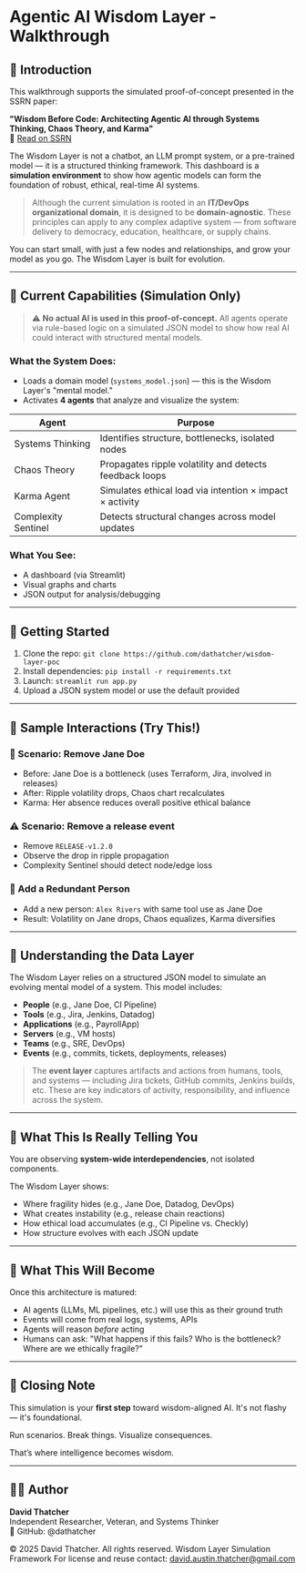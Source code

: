 
# Agentic AI Wisdom Layer - Walkthrough

## 🧠 Introduction

This walkthrough supports the simulated proof-of-concept presented in the SSRN paper:

**"Wisdom Before Code: Architecting Agentic AI through Systems Thinking, Chaos Theory, and Karma"**  
📄 [Read on SSRN](https://papers.ssrn.com/sol3/papers.cfm?abstract_id=5224492)

The Wisdom Layer is not a chatbot, an LLM prompt system, or a pre-trained model — it is a structured thinking framework. This dashboard is a **simulation environment** to show how agentic models can form the foundation of robust, ethical, real-time AI systems.

> Although the current simulation is rooted in an **IT/DevOps organizational domain**, it is designed to be **domain-agnostic**. These principles can apply to any complex adaptive system — from software delivery to democracy, education, healthcare, or supply chains.

You can start small, with just a few nodes and relationships, and grow your model as you go. The Wisdom Layer is built for evolution.

---

## 🚦 Current Capabilities (Simulation Only)

> ⚠️ **No actual AI is used in this proof-of-concept.** All agents operate via rule-based logic on a simulated JSON model to show how real AI could interact with structured mental models.

### What the System Does:
- Loads a domain model (`systems_model.json`) — this is the Wisdom Layer's "mental model."
- Activates **4 agents** that analyze and visualize the system:
  
| Agent | Purpose |
|-------|---------|
| Systems Thinking | Identifies structure, bottlenecks, isolated nodes |
| Chaos Theory     | Propagates ripple volatility and detects feedback loops |
| Karma Agent      | Simulates ethical load via intention × impact × activity |
| Complexity Sentinel | Detects structural changes across model updates |

### What You See:
- A dashboard (via Streamlit)
- Visual graphs and charts
- JSON output for analysis/debugging

---

## 📂 Getting Started

1. Clone the repo: `git clone https://github.com/dathatcher/wisdom-layer-poc`
2. Install dependencies: `pip install -r requirements.txt`
3. Launch: `streamlit run app.py`
4. Upload a JSON system model or use the default provided

---

## 🧪 Sample Interactions (Try This!)

### 🔁 Scenario: Remove Jane Doe
- Before: Jane Doe is a bottleneck (uses Terraform, Jira, involved in releases)
- After: Ripple volatility drops, Chaos chart recalculates
- Karma: Her absence reduces overall positive ethical balance

### ⚠ Scenario: Remove a release event
- Remove `RELEASE-v1.2.0`
- Observe the drop in ripple propagation
- Complexity Sentinel should detect node/edge loss

### 🧠 Add a Redundant Person
- Add a new person: `Alex Rivers` with same tool use as Jane Doe
- Result: Volatility on Jane drops, Chaos equalizes, Karma diversifies

---

## 🧠 Understanding the Data Layer

The Wisdom Layer relies on a structured JSON model to simulate an evolving mental model of a system. This model includes:

- **People** (e.g., Jane Doe, CI Pipeline)
- **Tools** (e.g., Jira, Jenkins, Datadog)
- **Applications** (e.g., PayrollApp)
- **Servers** (e.g., VM hosts)
- **Teams** (e.g., SRE, DevOps)
- **Events** (e.g., commits, tickets, deployments, releases)

> The **event layer** captures artifacts and actions from humans, tools, and systems — including Jira tickets, GitHub commits, Jenkins builds, etc. These are key indicators of activity, responsibility, and influence across the system.

---

## 🤔 What This Is Really Telling You

You are observing **system-wide interdependencies**, not isolated components.

The Wisdom Layer shows:
- Where fragility hides (e.g., Jane Doe, Datadog, DevOps)
- What creates instability (e.g., release chain reactions)
- How ethical load accumulates (e.g., CI Pipeline vs. Checkly)
- How structure evolves with each JSON update

---

## 🤖 What This Will Become

Once this architecture is matured:
- AI agents (LLMs, ML pipelines, etc.) will use this as their ground truth
- Events will come from real logs, systems, APIs
- Agents will reason *before* acting
- Humans can ask: "What happens if this fails? Who is the bottleneck? Where are we ethically fragile?"

---

## 📌 Closing Note

This simulation is your **first step** toward wisdom-aligned AI. It's not flashy — it's foundational.

Run scenarios. Break things. Visualize consequences.

That’s where intelligence becomes wisdom.

---

## 🧑‍💻 Author

**David Thatcher**  
Independent Researcher, Veteran, and Systems Thinker  
🔗 GitHub: @dathatcher

 © 2025 David Thatcher. All rights reserved.
 Wisdom Layer Simulation Framework
 For license and reuse contact: david.austin.thatcher@gmail.com